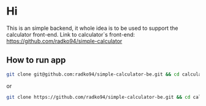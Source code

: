 # Hi

This is an simple backend, it whole idea is to be used to support the calculator front-end.
Link to calculator`s front-end: https://github.com/radko94/simple-calculator

## How to run app

```bash
git clone git@github.com:radko94/simple-calculator-be.git && cd calculator && npm i && ng serve
```

or

```bash
git clone https://github.com/radko94/simple-calculator-be.git && cd calculator && npm i && ng serve
```